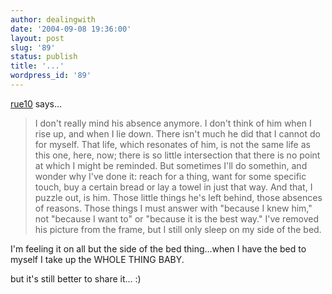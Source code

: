 ```yaml
---
author: dealingwith
date: '2004-09-08 19:36:00'
layout: post
slug: '89'
status: publish
title: '...'
wordpress_id: '89'
---
```


[rue10][1] says...

> I don't really mind his absence anymore. I don't think of him when I rise
up, and when I lie down. There isn't much he did that I cannot do for myself.
That life, which resonates of him, is not the same life as this one, here,
now; there is so little intersection that there is no point at which I might
be reminded. But sometimes I'll do somethin, and wonder why I've done it:
reach for a thing, want for some specific touch, buy a certain bread or lay a
towel in just that way. And that, I puzzle out, is him. Those little things
he's left behind, those absences of reasons. Those things I must answer with
"because I knew him," not "because I want to" or "because it is the best way."
I've removed his picture from the frame, but I still only sleep on my side of
the bed.


I'm feeling it on all but the side of the bed thing...when I have the bed to
myself I take up the WHOLE THING BABY.


but it's still better to share it... :)

   [1]: http://www.livejournal.com/users/rue10

